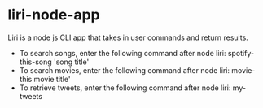 # liri-node-app

Liri is a node js CLI app that takes in user commands and return results. 
* To search songs, enter the following command after node liri: spotify-this-song 'song title'
* To search movies, enter the following command after node liri: movie-this movie title'
* To retrieve tweets, enter the following command after node liri: my-tweets